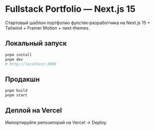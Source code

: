 # Fullstack Portfolio — Next.js 15

Стартовый шаблон портфолио фулстек‑разработчика на Next.js 15 + Tailwind + Framer Motion + next-themes.

## Локальный запуск
```bash
pnpm install
pnpm dev
# http://localhost:3000
```

## Продакшн
```bash
pnpm build
pnpm start
```

## Деплой на Vercel
Импортируйте репозиторий на Vercel → Deploy.